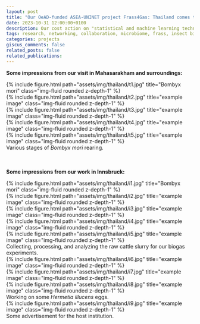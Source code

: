 ```yaml
---
layout: post
title: "Our OeAD-funded ASEA-UNINET project Frass4Gas: Thailand comes to an end"
date: 2023-10-31 12:00:00+0100
description: Our cost action on "statistical and machine learning techniques for human microbiome studies" has come to an end.
tags: research, networking, collaboration, microbiome, frass, insect biotechnology
categories: projects
giscus_comments: false
related_posts: false
related_publications: 
---
```


<b>Some impressions from our visit in Mahasarakham and surroundings:</b>

<div class="row">
    <div class="col-sm mt-3 mt-md-0">
        {% include figure.html path="assets/img/thailand/t1.jpg" title="Bombyx mori" class="img-fluid rounded z-depth-1" %}
    </div>
    <div class="col-sm mt-3 mt-md-0">
        {% include figure.html path="assets/img/thailand/t2.jpg" title="example image" class="img-fluid rounded z-depth-1" %}
    </div>
    <div class="col-sm mt-3 mt-md-0">
        {% include figure.html path="assets/img/thailand/t3.jpg" title="example image" class="img-fluid rounded z-depth-1" %}
    </div>
</div>
<div class="row">
    <div class="col-sm mt-3 mt-md-0">
        {% include figure.html path="assets/img/thailand/t4.jpg" title="example image" class="img-fluid rounded z-depth-1" %}
    </div>
    <div class="col-sm mt-3 mt-md-0">
        {% include figure.html path="assets/img/thailand/t5.jpg" title="example image" class="img-fluid rounded z-depth-1" %}
    </div>
</div>
<div class="caption">
    Various stages of <i>Bombyx mori</i> rearing.
</div>

<br>
<br>

<b>Some impressions from our work in Innsbruck:</b>

<div class="row">
    <div class="col-sm mt-3 mt-md-0">
        {% include figure.html path="assets/img/thailand/i1.jpg" title="Bombyx mori" class="img-fluid rounded z-depth-1" %}
    </div>
    <div class="col-sm mt-3 mt-md-0">
        {% include figure.html path="assets/img/thailand/i2.jpg" title="example image" class="img-fluid rounded z-depth-1" %}
    </div>
    <div class="col-sm mt-3 mt-md-0">
        {% include figure.html path="assets/img/thailand/i3.jpg" title="example image" class="img-fluid rounded z-depth-1" %}
    </div>
    <div class="col-sm mt-3 mt-md-0">
        {% include figure.html path="assets/img/thailand/i4.jpg" title="example image" class="img-fluid rounded z-depth-1" %}
    </div>
    <div class="col-sm mt-3 mt-md-0">
        {% include figure.html path="assets/img/thailand/i5.jpg" title="example image" class="img-fluid rounded z-depth-1" %}
    </div>
</div>
<div class="caption">
    Collecting, processing, and analyzing the raw cattle slurry for our biogas experiments.
</div>

<div class="row">
    <div class="col-sm mt-3 mt-md-0">
        {% include figure.html path="assets/img/thailand/i6.jpg" title="example image" class="img-fluid rounded z-depth-1" %}
    </div>
    <div class="col-sm mt-3 mt-md-0">
        {% include figure.html path="assets/img/thailand/i7.jpg" title="example image" class="img-fluid rounded z-depth-1" %}
    </div>
    <div class="col-sm mt-3 mt-md-0">
        {% include figure.html path="assets/img/thailand/i8.jpg" title="example image" class="img-fluid rounded z-depth-1" %}
    </div>
</div>
<div class="caption">
    Working on some <i>Hermetia illucens</i> eggs.
</div>

<div class="row">
    <div class="col-sm mt-3 mt-md-0">
        {% include figure.html path="assets/img/thailand/i9.jpg" title="example image" class="img-fluid rounded z-depth-1" %}
    </div>
</div>
<div class="caption">
    Some advertisement for the host institution.
</div>